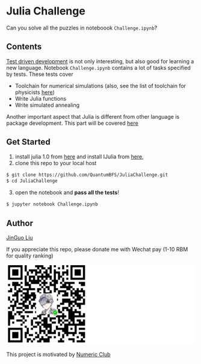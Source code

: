 # Julia Challenge

Can you solve all the puzzles in noteboook `Challenge.ipynb`?

## Contents
[Test driven development](https://en.wikipedia.org/wiki/Test-driven_development) is not only interesting, but also good for learning a new language.
Notebook `Challenge.ipynb` contains a lot of tasks specified by tests.
These tests cover

* Toolchain for numerical simulations (also, see the list of toolchain for physicists [here](ToolChain.md))
* Write Julia functions
* Write simulated annealing

Another important aspect that Julia is different from other language is package development.
This part will be covered [here](DevelopGuide.md)

## Get Started
1. install julia 1.0 from [here](https://julialang.org/downloads/) and install IJulia from [here](https://github.com/JuliaLang/IJulia.jl),
2. clone this repo to your local host
```bash
$ git clone https://github.com/QuantumBFS/JuliaChallenge.git
$ cd JuliaChallenge
```
3. open the notebook and **pass all the tests**!
```bash
$ jupyter notebook Challenge.ipynb
```

## Author
[JinGuo Liu](https://giggleliu.github.io/)

If you appreciate this repo, please donate me with Wechat pay (1-10 RBM for quality ranking)

![](data/barcode.png)

This project is motivated by [Numeric Club](http://num.v2nobel.com)

